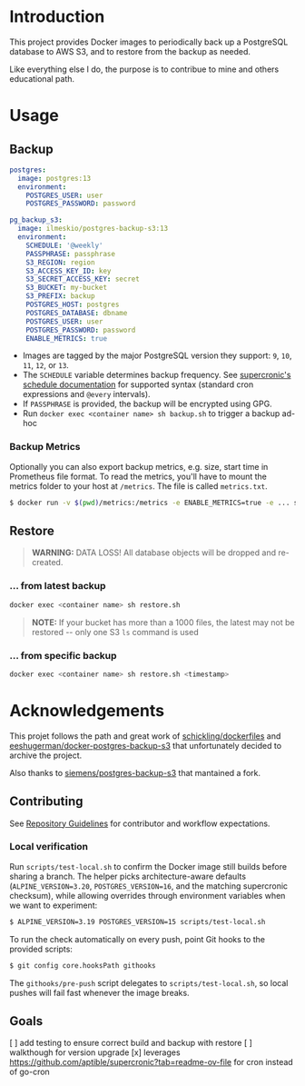 # Introduction
This project provides Docker images to periodically back up a PostgreSQL database to AWS S3, and to restore from the backup as needed.

Like everything else I do, the purpose is to contribue to mine and others educational path.

# Usage
## Backup
```yaml
postgres:
  image: postgres:13
  environment:
    POSTGRES_USER: user
    POSTGRES_PASSWORD: password

pg_backup_s3:
  image: ilmeskio/postgres-backup-s3:13
  environment:
    SCHEDULE: '@weekly'
    PASSPHRASE: passphrase
    S3_REGION: region
    S3_ACCESS_KEY_ID: key
    S3_SECRET_ACCESS_KEY: secret
    S3_BUCKET: my-bucket
    S3_PREFIX: backup
    POSTGRES_HOST: postgres
    POSTGRES_DATABASE: dbname
    POSTGRES_USER: user
    POSTGRES_PASSWORD: password
    ENABLE_METRICS: true
```
- Images are tagged by the major PostgreSQL version they support: `9`, `10`, `11`, `12`, or `13`.
- The `SCHEDULE` variable determines backup frequency. See [supercronic's schedule documentation](https://github.com/aptible/supercronic#usage) for supported syntax (standard cron expressions and `@every` intervals).
- If `PASSPHRASE` is provided, the backup will be encrypted using GPG.
- Run `docker exec <container name> sh backup.sh` to trigger a backup ad-hoc

### Backup Metrics

Optionally you can also export backup metrics, e.g. size, start time in Prometheus
file format. To read the metrics, you'll have to mount the metrics folder to your host at `/metrics`.
The file is called `metrics.txt`.

```sh
$ docker run -v $(pwd)/metrics:/metrics -e ENABLE_METRICS=true -e ... siemens/postgres-backup-s3
```

## Restore
> **WARNING:** DATA LOSS! All database objects will be dropped and re-created.
### ... from latest backup
```sh
docker exec <container name> sh restore.sh
```
> **NOTE:** If your bucket has more than a 1000 files, the latest may not be restored -- only one S3 `ls` command is used
### ... from specific backup
```sh
docker exec <container name> sh restore.sh <timestamp>
```

# Acknowledgements
This projet follows the path and great work of [schickling/dockerfiles](https://github.com/schickling/dockerfiles)
 and [eeshugerman/docker-postgres-backup-s3](https://github.com/eeshugerman/postgres-backup-s3) that unfortunately decided to archive the project.

Also thanks to [siemens/postgres-backup-s3](https://github.com/siemens/postgres-backup-s3/tree/master) that mantained a fork.


## Contributing
See [Repository Guidelines](AGENTS.md) for contributor and workflow expectations.

### Local verification

Run `scripts/test-local.sh` to confirm the Docker image still builds before sharing a branch. The helper picks
architecture-aware defaults (`ALPINE_VERSION=3.20`, `POSTGRES_VERSION=16`, and the matching supercronic checksum), while
allowing overrides through environment variables when we want to experiment:

```sh
$ ALPINE_VERSION=3.19 POSTGRES_VERSION=15 scripts/test-local.sh
```

To run the check automatically on every push, point Git hooks to the provided scripts:

```sh
$ git config core.hooksPath githooks
```

The `githooks/pre-push` script delegates to `scripts/test-local.sh`, so local pushes will fail fast whenever the image
breaks.


## Goals
[ ] add testing to ensure correct build and backup with restore
[ ] walkthough for version upgrade
[x] leverages https://github.com/aptible/supercronic?tab=readme-ov-file for cron instead of go-cron
